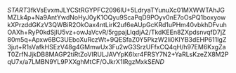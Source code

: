 $START$3fkVsEvxmJLYCStRGYPFC2096lU+5LdryaTYunuXc01MXWWTAhJGMZLk4p+Na9AntYwdNoHyJ0yK1OQyu9ScaPqD9POyv0nE7oOsPQ1boxyowkXPrzddGKzV3QWBiR2OkOax4ntLirK2uf6eAUpGcKRd1uPHm40vbkhDFvuhOAXh+RyP0kdSjIU5vz+owJaVcvR/5rgpajLlqdjA2/TkdKEEn8ZXpdsnvqfD7jZ80m5q+Apxw6BC3UEboXuRczWt+9QESfaZ0Y5PkzW2li0KIYB3dEHP611IgZ3jut+R1sVafkHSEzV48g4GMmwUx3Fu2wG3SrzUFfxCQ4qH/h97EM6KxgZaT0ZrfNJjkDB8MAGP2tiRtZoVIRULJAVYpK6Ixr4FRSY7N2+YaRLsKzeZX8M2PqU7x/a7LMBN9YL9PXXghMtCF/OJkrX1IRgzMxkS$END$